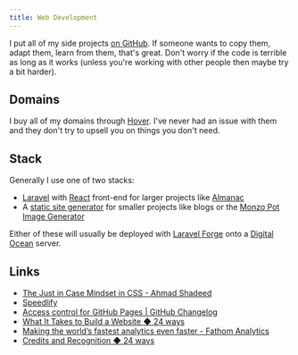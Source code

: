 ```yaml
---
title: Web Development
---
```


I put all of my side projects [on GitHub](https://github.com/rknightuk). If someone wants to copy them, adapt them, learn from them, that's great. Don't worry if the code is terrible as long as it works (unless you're working with other people then maybe try a bit harder).

## Domains

I buy all of my domains through [Hover](https://hover.com/scHIv4WR). I've never had an issue with them and they don't try to upsell you on things you don't need.

## Stack

Generally I use one of two stacks:

- [Laravel](https://laravel.com) with [React](https://reactjs.org) front-end for larger projects like [Almanac](/projects/almanac)
- A [static site generator](/webdev/static-site-generators) for smaller projects like blogs or the [Monzo Pot Image Generator](/projects/monzo-pot-image-generator/)

Either of these will usually be deployed with [Laravel Forge](https://forge.laravel.com) onto a [Digital Ocean](https://www.digitalocean.com/?refcode=8e1d8283bd20) server.

## Links

- [The Just in Case Mindset in CSS - Ahmad Shadeed](https://ishadeed.com/article/the-just-in-case-mindset-css/)
- [Speedlify](https://www.11ty.dev/speedlify/)
- [Access control for GitHub Pages | GitHub Changelog](https://github.blog/changelog/2021-01-21-access-control-for-github-pages/)
- [What It Takes to Build a Website ◆ 24 ways](https://24ways.org/2014/what-it-takes-to-build-a-website/)
- [Making the world’s fastest analytics even faster - Fathom Analytics](https://usefathom.com/blog/faster-analytics?ref=TellMyWifeImLeavingHerForSingleStore)
- [Credits and Recognition ◆ 24 ways](https://24ways.org/2013/credits-and-recognition/)